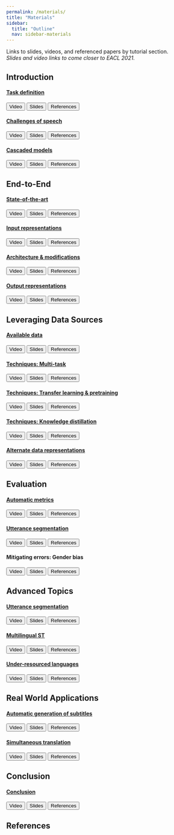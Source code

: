 ```yaml
---
permalink: /materials/
title: "Materials"
sidebar:
  title: "Outline"
  nav: sidebar-materials
---
```


<script src="https://ajax.googleapis.com/ajax/libs/jquery/1.11.3/jquery.min.js"></script>
<script type="text/javascript" src="https://cdn.jsdelivr.net/gh/pcooksey/bibtex-js@1.0.0/src/bibtex_js.min.js"></script>
<link rel="stylesheet" href="../assets/css/collapse.min.css">
<link rel="stylesheet" href="../assets/css/main.css">
<script src="../assets/js/collapse.min.js"></script>

Links to slides, videos, and referenced papers by tutorial section.  
*Slides and video links to come closer to EACL 2021.*


## Introduction

<div class="container">
  <div class="panel-group" id="accordion1">
    <div class="panel panel-default">
      <div class="panel-heading">
        <h4 class="panel-title">
          <a data-toggle="collapse" data-parent="#accordion1" href="#task-definition">Task definition</a>
        </h4>
      </div>
      <div id="task-definition" class="panel-collapse collapse in">
        <div class="panel-body">
          <a href="#"><button type="button" class="btn btn--info">Video</button></a>
          <a href="#"><button type="button" class="btn btn--success">Slides</button></a>
          <a href="#"><button type="button" class="btn btn--warning">References</button></a>
        </div>
      </div>
    </div>
    <div class="panel panel-default">
      <div class="panel-heading">
        <h4 class="panel-title">
          <a data-toggle="collapse" data-parent="#accordion1" href="#challenges-of-speech">Challenges of speech</a>
        </h4>
      </div>
      <div id="challenges-of-speech" class="panel-collapse collapse">
        <div class="panel-body">
          <a href="#"><button type="button" class="btn btn--info">Video</button></a>
          <a href="#"><button type="button" class="btn btn--success">Slides</button></a>
          <a href="#"><button type="button" class="btn btn--warning">References</button></a>
        </div>
      </div>
    </div>
    <div class="panel panel-default">
      <div class="panel-heading">
        <h4 class="panel-title">
          <a data-toggle="collapse" data-parent="#accordion1" href="#cascaded-models">Cascaded models</a>
        </h4>
      </div>
      <div id="cascaded-models" class="panel-collapse collapse">
        <div class="panel-body">
          <a href="#"><button type="button" class="btn btn--info">Video</button></a>
          <a href="#"><button type="button" class="btn btn--success">Slides</button></a>
          <a href="#"><button type="button" class="btn btn--warning">References</button></a>
        </div>
      </div>
    </div>
  </div>
</div>


## End-to-End

<div class="container">
  <div class="panel-group" id="accordion2">
    <div class="panel panel-default">
      <div class="panel-heading">
        <h4 class="panel-title">
          <a data-toggle="collapse" data-parent="#accordion2" href="#state-of-the-art">State-of-the-art</a>
        </h4>
      </div>
      <div id="state-of-the-art" class="panel-collapse collapse in">
        <div class="panel-body">
          <a href="#"><button type="button" class="btn btn--info">Video</button></a>
          <a href="#"><button type="button" class="btn btn--success">Slides</button></a>
          <a href="#"><button type="button" class="btn btn--warning">References</button></a>
        </div>
      </div>
    </div>
    <div class="panel panel-default">
      <div class="panel-heading">
        <h4 class="panel-title">
          <a data-toggle="collapse" data-parent="#accordion2" href="#input-representations">Input representations</a>
        </h4>
      </div>
      <div id="input-representations" class="panel-collapse collapse">
        <div class="panel-body">
          <a href="#"><button type="button" class="btn btn--info">Video</button></a>
          <a href="#"><button type="button" class="btn btn--success">Slides</button></a>
          <a href="#"><button type="button" class="btn btn--warning">References</button></a>
        </div>
      </div>
    </div>
    <div class="panel panel-default">
      <div class="panel-heading">
        <h4 class="panel-title">
          <a data-toggle="collapse" data-parent="#accordion2" href="#architecture--modifications">Architecture & modifications</a>
        </h4>
      </div>
      <div id="architecture--modifications" class="panel-collapse collapse">
        <div class="panel-body">
          <a href="#"><button type="button" class="btn btn--info">Video</button></a>
          <a href="#"><button type="button" class="btn btn--success">Slides</button></a>
          <a href="#"><button type="button" class="btn btn--warning">References</button></a>
        </div>
      </div>
    </div>
    <div class="panel panel-default">
      <div class="panel-heading">
        <h4 class="panel-title">
          <a data-toggle="collapse" data-parent="#accordion2" href="#output-representations">Output representations</a>
        </h4>
      </div>
      <div id="output-representations" class="panel-collapse collapse">
        <div class="panel-body">
          <a href="#"><button type="button" class="btn btn--info">Video</button></a>
          <a href="#"><button type="button" class="btn btn--success">Slides</button></a>
          <a href="#"><button type="button" class="btn btn--warning">References</button></a>
        </div>
      </div>
    </div>
  </div>
</div>


## Leveraging Data Sources

<div class="container">
  <div class="panel-group" id="accordion3">
    <div class="panel panel-default">
      <div class="panel-heading">
        <h4 class="panel-title">
          <a data-toggle="collapse" data-parent="#accordion3" href="#available-data">Available data</a>
        </h4>
      </div>
      <div id="available-data" class="panel-collapse collapse in">
        <div class="panel-body">
          <a href="#"><button type="button" class="btn btn--info">Video</button></a>
          <a href="#"><button type="button" class="btn btn--success">Slides</button></a>
          <a href="#"><button type="button" class="btn btn--warning">References</button></a>
        </div>
      </div>
    </div>
    <div class="panel panel-default">
      <div class="panel-heading">
        <h4 class="panel-title">
          <a data-toggle="collapse" data-parent="#accordion3" href="#techniques-multi-task">Techniques: Multi-task</a>
        </h4>
      </div>
      <div id="techniques-multi-task" class="panel-collapse collapse">
        <div class="panel-body">
          <a href="#"><button type="button" class="btn btn--info">Video</button></a>
          <a href="#"><button type="button" class="btn btn--success">Slides</button></a>
          <a href="#"><button type="button" class="btn btn--warning">References</button></a>
        </div>
      </div>
    </div>
    <div class="panel panel-default">
      <div class="panel-heading">
        <h4 class="panel-title">
          <a data-toggle="collapse" data-parent="#accordion3" href="#techniques-transfer-learning--pretraining">Techniques: Transfer learning & pretraining</a>
        </h4>
      </div>
      <div id="techniques-transfer-learning--pretraining" class="panel-collapse collapse">
        <div class="panel-body">
          <a href="#"><button type="button" class="btn btn--info">Video</button></a>
          <a href="#"><button type="button" class="btn btn--success">Slides</button></a>
          <a href="#"><button type="button" class="btn btn--warning">References</button></a>
        </div>
      </div>
    </div>
    <div class="panel panel-default">
      <div class="panel-heading">
        <h4 class="panel-title">
          <a data-toggle="collapse" data-parent="#accordion3" href="#techniques-knowledge-distillation">Techniques: Knowledge distillation</a>
        </h4>
      </div>
      <div id="techniques-knowledge-distillation" class="panel-collapse collapse">
        <div class="panel-body">
          <a href="#"><button type="button" class="btn btn--info">Video</button></a>
          <a href="#"><button type="button" class="btn btn--success">Slides</button></a>
          <a href="#"><button type="button" class="btn btn--warning">References</button></a>
        </div>
      </div>
    </div>
    <div class="panel panel-default">
      <div class="panel-heading">
        <h4 class="panel-title">
          <a data-toggle="collapse" data-parent="#accordion3" href="#alternate-data-representations">Alternate data representations</a>
        </h4>
      </div>
      <div id="alternate-data-representations" class="panel-collapse collapse">
        <div class="panel-body">
          <a href="#"><button type="button" class="btn btn--info">Video</button></a>
          <a href="#"><button type="button" class="btn btn--success">Slides</button></a>
          <a href="#"><button type="button" class="btn btn--warning">References</button></a>
        </div>
      </div>
    </div>
  </div>
</div>


## Evaluation

<div class="container">
  <div class="panel-group" id="accordion4">
    <div class="panel panel-default">
      <div class="panel-heading">
        <h4 class="panel-title">
          <a data-toggle="collapse" data-parent="#accordion4" href="#automatic-metrics">Automatic metrics</a>
        </h4>
      </div>
      <div id="automatic-metrics" class="panel-collapse collapse in">
        <div class="panel-body">
          <a href="#"><button type="button" class="btn btn--info">Video</button></a>
          <a href="#"><button type="button" class="btn btn--success">Slides</button></a>
          <a href="#"><button type="button" class="btn btn--warning">References</button></a>
        </div>
      </div>
    </div>
    <div class="panel panel-default">
      <div class="panel-heading">
        <h4 class="panel-title">
          <a data-toggle="collapse" data-parent="#accordion4" href="#utterance-segmentation">Utterance segmentation</a>
        </h4>
      </div>
      <div id="utterance-segmentation-evaluation" class="panel-collapse collapse">
        <div class="panel-body">
          <a href="#"><button type="button" class="btn btn--info">Video</button></a>
          <a href="#"><button type="button" class="btn btn--success">Slides</button></a>
          <a href="#"><button type="button" class="btn btn--warning">References</button></a>
        </div>
      </div>
    </div>
    <div class="panel panel-default">
      <div class="panel-heading">
        <h4 class="panel-title">
          <a data-toggle="collapse" data-parent="#accordion" href4="#mitigating-error-gender-bias">Mitigating errors: Gender bias</a>
        </h4>
      </div>
      <div id="mitigating-error-gender-bias" class="panel-collapse collapse">
        <div class="panel-body">
          <a href="#"><button type="button" class="btn btn--info">Video</button></a>
          <a href="#"><button type="button" class="btn btn--success">Slides</button></a>
          <a href="#"><button type="button" class="btn btn--warning">References</button></a>
        </div>
      </div>
    </div>
  </div>
</div>


## Advanced Topics

<div class="container">
  <div class="panel-group" id="accordion5">
    <div class="panel panel-default">
      <div class="panel-heading">
        <h4 class="panel-title">
          <a data-toggle="collapse" data-parent="#accordion5" href="#utterance-segmentation">Utterance segmentation</a>
        </h4>
      </div>
      <div id="utterance-segmentation" class="panel-collapse collapse in">
        <div class="panel-body">
          <a href="#"><button type="button" class="btn btn--info">Video</button></a>
          <a href="#"><button type="button" class="btn btn--success">Slides</button></a>
          <a href="#"><button type="button" class="btn btn--warning">References</button></a>
        </div>
      </div>
    </div>
    <div class="panel panel-default">
      <div class="panel-heading">
        <h4 class="panel-title">
          <a data-toggle="collapse" data-parent="#accordion5" href="#multilingual-st">Multilingual ST</a>
        </h4>
      </div>
      <div id="multilingual-st" class="panel-collapse collapse">
        <div class="panel-body">
          <a href="#"><button type="button" class="btn btn--info">Video</button></a>
          <a href="#"><button type="button" class="btn btn--success">Slides</button></a>
          <a href="#"><button type="button" class="btn btn--warning">References</button></a>
        </div>
      </div>
    </div>
    <div class="panel panel-default">
      <div class="panel-heading">
        <h4 class="panel-title">
          <a data-toggle="collapse" data-parent="#accordion5" href="#under-resourced-languages">Under-resourced languages</a>
        </h4>
      </div>
      <div id="under-resourced-languages" class="panel-collapse collapse">
        <div class="panel-body">
          <a href="#"><button type="button" class="btn btn--info">Video</button></a>
          <a href="#"><button type="button" class="btn btn--success">Slides</button></a>
          <a href="#"><button type="button" class="btn btn--warning">References</button></a>
        </div>
      </div>
    </div>
  </div>
</div>


## Real World Applications

<div class="container">
  <div class="panel-group" id="accordion6">
    <div class="panel panel-default">
      <div class="panel-heading">
        <h4 class="panel-title">
          <a data-toggle="collapse" data-parent="#accordion6" href="#automatic-generation-of-subtitles">Automatic generation of subtitles</a>
        </h4>
      </div>
      <div id="automatic-generation-of-subtitles" class="panel-collapse collapse in">
        <div class="panel-body">
          <a href="#"><button type="button" class="btn btn--info">Video</button></a>
          <a href="#"><button type="button" class="btn btn--success">Slides</button></a>
          <a href="#"><button type="button" class="btn btn--warning">References</button></a>
        </div>
      </div>
    </div>
    <div class="panel panel-default">
      <div class="panel-heading">
        <h4 class="panel-title">
          <a data-toggle="collapse" data-parent="#accordion6" href="#simultaneous-translation">Simultaneous translation</a>
        </h4>
      </div>
      <div id="simultaneous-translation" class="panel-collapse collapse">
        <div class="panel-body">
          <a href="#"><button type="button" class="btn btn--info">Video</button></a>
          <a href="#"><button type="button" class="btn btn--success">Slides</button></a>
          <a href="#"><button type="button" class="btn btn--warning">References</button></a>
        </div>
      </div>
    </div>
  </div>
</div>


## Conclusion

<div class="container">
  <div class="panel-group" id="accordion7">
    <div class="panel panel-default">
      <div class="panel-heading">
        <h4 class="panel-title">
          <a data-toggle="collapse" data-parent="#accordion7" href="#conclusion">Conclusion</a>
        </h4>
      </div>
      <div id="conclusion" class="panel-collapse collapse in">
        <div class="panel-body">
          <a href="#"><button type="button" class="btn btn--info">Video</button></a>
          <a href="#"><button type="button" class="btn btn--success">Slides</button></a>
          <a href="#"><button type="button" class="btn btn--warning">References</button></a>
        </div>
      </div>
    </div>
  </div>
</div>


## References







<script>
window.smoothScroll = function(target) {
    var scrollContainer = target;
    do { //find scroll container
        scrollContainer = scrollContainer.parentNode;
        if (!scrollContainer) return;
        scrollContainer.scrollTop += 1;
    } while (scrollContainer.scrollTop == 0);

    var targetY = 0;
    do { //find the top of target relatively to the container
        if (target == scrollContainer) break;
        targetY += target.offsetTop;
    } while (target = target.offsetParent);

    scroll = function(c, a, b, i) {
        i++; if (i > 30) return;
        c.scrollTop = a + (b - a) / 30 * i;
        setTimeout(function(){ scroll(c, a, b, i); }, 20);
    }
    // start scrolling
    scroll(scrollContainer, scrollContainer.scrollTop, targetY, 0);
}
</script>